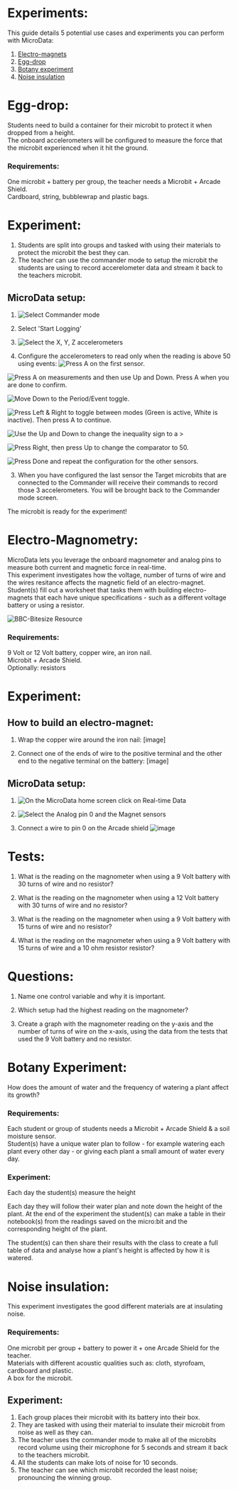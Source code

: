 # Experiments:
This guide details 5 potential use cases and experiments you can perform with MicroData:
1. [Electro-magnets](#Electro-Magnometry)
2. [Egg-drop](#Egg-drop)
3. [Botany experiment](#Botany-Experiment)
4. [Noise insulation](#Noise-insulation)

# Egg-drop:
Students need to build a container for their microbit to protect it when dropped from a height.<br>
The onboard accelerometers will be configured to measure the force that the microbit experienced when it hit the ground.

### Requirements:
One microbit + battery per group, the teacher needs a Microbit + Arcade Shield.<br>
Cardboard, string, bubblewrap and plastic bags.

# Experiment:
1. Students are split into groups and tasked with using their materials to protect the microbit the best they can.
2. The teacher can use the commander mode to setup the microbit the students are using to record accerelometer data and stream it back to the teachers microbit.
## MicroData setup:
1. ![Select Commander mode](resources/selecting_commander_mode.png.png)
2. Select 'Start Logging'

3. ![Select the X, Y, Z accelerometers](resources/selecting_accelerometers.png.png)

4. Configure the accelerometers to read only when the reading is above 50 using events:
![Press A on the first sensor.](resources/selecting_logging_settings_sensors.png)

![Press A on measurements and then use Up and Down. Press A when you are done to confirm.](resources/selecting_measurement_qty.png)

![Move Down to the Period/Event toggle.](resources/selecting_period_vs_event.png)

![Press Left & Right to toggle between modes (Green is active, White is inactive). Then press A to continue.](resources/selecting_period_vs_event_2.png)

![Use the Up and Down to change the inequality sign to a >](resources/selecting_inequality.png)

![Press Right, then press Up to change the comparator to 50.](resources/selecting_comparator.png)

![Press Done and repeat the configuration for the other sensors.](resources/selecting_logging_settings_2.png)


3. When you have configured the last sensor the Target microbits that are connected to the Commander will receive their commands to record those 3 accelerometers. You will be brought back to the Commander mode screen.<br>

The microbit is ready for the experiment!


# Electro-Magnometry:
MicroData lets you leverage the onboard magnometer and analog pins to measure both current and magnetic force in real-time.<br>
This experiment investigates how the voltage, number of turns of wire and the wires resitance affects the magnetic field of an electro-magnet.<br>
Student(s) fill out a worksheet that tasks them with building electro-magnets that each have unique specifications - such as a different voltage battery or using a resistor.<br>

![BBC-Bitesize Resource](https://www.bbc.co.uk/bitesize/guides/zvk4t39/revision/6)


### Requirements:
9 Volt or 12 Volt battery, copper wire, an iron nail.<br>
Microbit + Arcade Shield.<br>
Optionally: resistors

# Experiment:
## How to build an electro-magnet:
1. Wrap the copper wire around the iron nail:
[image]

2. Connect one of the ends of wire to the positive terminal and the other end to the negative terminal on the battery:
[image]


## MicroData setup:
1. ![On the MicroData home screen click on Real-time Data](resources/selecting_realtime_data.png)

2. ![Select the Analog pin 0 and the Magnet sensors](resources/selecting_analog_pin_0_and_magnet.png)

3. Connect a wire to pin 0 on the Arcade shield
![image]()


# Tests:
1. What is the reading on the magnometer when using a 9 Volt battery with 30 turns of wire and no resistor?

2. What is the reading on the magnometer when using a 12 Volt battery with 30 turns of wire and no resistor?

3. What is the reading on the magnometer when using a 9 Volt battery with 15 turns of wire and no resistor?

4. What is the reading on the magnometer when using a 9 Volt battery with 15 turns of wire and a 10 ohm resistor resistor?


# Questions:
1. Name one control variable and why it is important.

2. Which setup had the highest reading on the magnometer?

3. Create a graph with the magnometer reading on the y-axis and the number of turns of wire on the x-axis, using the data from the tests that used the 9 Volt battery and no resistor.


# Botany Experiment:
How does the amount of water and the frequency of watering a plant affect its growth?

### Requirements:
Each student or group of students needs a Microbit + Arcade Shield & a soil moisture sensor.<br>
Student(s) have a unique water plan to follow - for example watering each plant every other day - or giving each plant a small amount of water every day.


### Experiment:​
Each day the student(s) measure the height 

Each day they will follow their water plan and note down the height of the plant. At the end of the experiment the student(s) can make a table in their notebook(s) from the readings saved on the micro:bit and the corresponding height of the plant.​


The student(s) can then share their results with the class to create a full table of data and analyse how a plant's height is affected by how it is watered.​


# Noise insulation:
This experiment investigates the good different materials are at insulating noise.<br>

### Requirements:
One microbit per group + battery to power it + one Arcade Shield for the teacher.<br>
Materials with different acoustic qualities such as: cloth, styrofoam, cardboard and plastic.<br>
A box for the microbit.

## Experiment:
1. Each group places their microbit with its battery into their box.
2. They are tasked with using their material to insulate their microbit from noise as well as they can.
3. The teacher uses the commander mode to make all of the microbits record volume using their microphone for 5 seconds and stream it back to the teachers microbit.
4. All the students can make lots of noise for 10 seconds.
5. The teacher can see which microbit recorded the least noise; pronouncing the winning group.